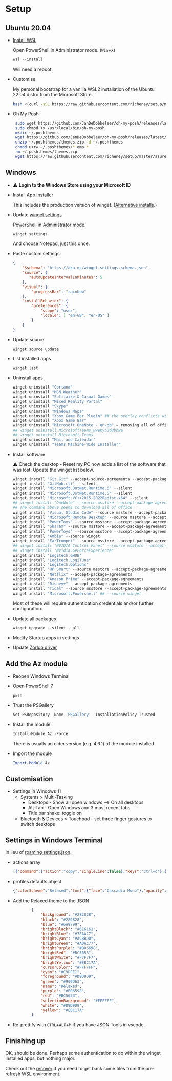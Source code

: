 # Setup

## Ubuntu 20.04

* [Install WSL](https://aka.ms/installwsl2)

    Open PowerShell in Administrator mode. (`Win`+`X`)

    ```powershell
    wsl --install
    ```

    Will need a reboot.

* Customise

    My personal bootstrap for a vanilla WSL2 installation of the Ubuntu 22.04 distro from the Microsoft Store.

    ```bash
    bash <(curl -sSL https://raw.githubusercontent.com/richeney/setup/master/bootstrap.sh)
    ```

* Oh My Posh

   ```bash
    sudo wget https://github.com/JanDeDobbeleer/oh-my-posh/releases/latest/download/posh-linux-amd64 -O /usr/local/bin/oh-my-posh
    sudo chmod +x /usr/local/bin/oh-my-posh
    mkdir ~/.poshthemes
    wget https://github.com/JanDeDobbeleer/oh-my-posh/releases/latest/download/themes.zip -O ~/.poshthemes/themes.zip
    unzip ~/.poshthemes/themes.zip -d ~/.poshthemes
    chmod u+rw ~/.poshthemes/*.omp.*
    rm ~/.poshthemes/themes.zip
    wget https://raw.githubusercontent.com/richeney/setup/master/azurecitadel.omp.json -O ~/.poshthemes/azurecitadel.omp.json
    ```


## Windows

* ⚠️ **Login to the Windows Store using your Microsoft ID**
* Install [App Installer](https://www.microsoft.com/p/app-installer/9nblggh4nns1#activetab=pivot:overviewtab)

    This includes the production version of winget. ([Alternative installs](https://docs.microsoft.com/windows/package-manager/winget/).)

* Update [winget settings](https://aka.ms/winget-settings)

    PowerShell in Administrator mode.

    ```powershell
    winget settings
    ```

    And choose Notepad, just this once.

* Paste custom settings

    ```json
    {
        "$schema": "https://aka.ms/winget-settings.schema.json",
        "source": {
           "autoUpdateIntervalInMinutes": 5
        },
        "visual": {
            "progressBar": "rainbow"
        },
        "installBehavior": {
            "preferences": {
                "scope": "user",
                "locale": [ "en-GB", "en-US" ]
            }
        }
    }
    ```

* Update source

     ```powershell
     winget source update
     ```

* List installed apps

   ```powershell
   winget list
   ```

* Uninstall apps

    ```powershell
    winget uninstall "Cortana"
    winget uninstall "MSN Weather"
    winget uninstall "Solitaire & Casual Games"
    winget uninstall "Mixed Reality Portal"
    winget uninstall "Skype"
    winget uninstall "Windows Maps"
    winget uninstall "Xbox Game Bar Plugin" ## the overlay conflicts with the mic
    winget uninstall "Xbox Game Bar"
    winget uninstall "Microsoft OneNote - en-gb" = removing all of office?
    ## winget uninstall MicrosoftTeams_8wekyb3d8bbwe
    ## winget uninstall Microsoft.Teams
    winget uninstall "Mail and Calendar"
    winget uninstall "Teams Machine-Wide Installer"
    ```

* Install software

    ⚠️ Check the desktop - Reset my PC now adds a list of the software that was lost. Update the winget list below.

    ```powershell
    winget install "Git.Git" --accept-source-agreements --accept-package-agreements --silent
    winget install "GitHub.cli" --silent
    winget install "Microsoft.DotNet.Runtime.6" --silent
    winget install "Microsoft.DotNet.Runtime.5" --silent
    winget install "Microsoft.VC++2015-2022Redist-x64" --silent
    ## winget install "OneNote" --source msstore --accept-package-agreements
    ## The command above seems to download all of Office
    winget install "Visual Studio Code" --source msstore --accept-package-agreements
    winget install "Microsoft Remote Desktop" --source msstore --accept-package-agreements
    winget install "PowerToys" --source msstore --accept-package-agreements
    winget install "ShareX" --source msstore --accept-package-agreements
    winget install "PowerToys" --source msstore --accept-package-agreements
    winget install "Ambie" --source winget
    winget install "EarTrumpet" --source msstore --accept-package-agreements
    ## winget install "NVIDIA Control Panel" --source msstore --accept-package-agreements
    ## winget install "Nvidia.GeForceExperience"
    winget install "Logitech.GHUB"
    winget install "Logitech.LogiTune"
    winget install "Logitech.Options"
    winget install "HP Smart" --source msstore --accept-package-agreements
    winget install "Netflix" --accept-package-agreements
    winget install "Amazon Prime" --accept-package-agreements
    winget install "Disney+" --accept-package-agreements
    winget install "Tidal" --source msstore --accept-package-agreements
    winget install "Microsoft.Powershell" ## --source winget
    ```

    Most of these will require authentication credentials and/or further configuration.

* Update all packages

   ```powershell
   winget upgrade --silent --all
   ```

* Modify Startup apps in settings
* Update [Zorloo driver](https://www.zorloo.com/download)

## Add the Az module

* Reopen Windows Terminal
* Open PowerShell 7

    ```powershell
    pwsh
    ```

* Trust the PSGallery

    ```powershell
    Set-PSRepository -Name 'PSGallery' -InstallationPolicy Trusted
    ```

* Install the module

    ```powershell
    Install-Module Az -Force
    ```

    There is usually an older version (e.g. 4.6.1) of the module installed.

* Import the module

    ```powershell
    Import-Module Az
    ```

## Customisation

* Settings in Windows 11
  * Systems > Multi-Tasking
    * Desktops - Show all open windows --> On all desktops
    * Alt-Tab - Open Windows and 3 most recent tabs
    * Title bar shake: toggle on
  * Bluetooth & Devices > Touchpad - set three finger gestures to switch desktops

## Settings in Windows Terminal

In lieu of [roaming settings.json](https://github.com/microsoft/terminal/issues/2933).

* actions array

    ```json
    [{"command":{"action":"copy","singleLine":false},"keys":"ctrl+c"},{"command":"paste","keys":"ctrl+v"},{"command":"find","keys":"ctrl+f"},{"command":{"action":"splitPane","split":"auto","splitMode":"duplicate"},"keys":"alt+shift+d"},{"command":"toggleFocusMode","keys":"ctrl+shift+f"}]
    ```

* profiles.defaults object

    ```json
    {"colorScheme":"Relaxed","font":{"face":"Cascadia Mono"},"opacity":85,"scrollbarState":"hidden","useAcrylic":true        }
    ```

* Add the Relaxed theme to the JSON

    ```json
            {
                "background": "#282828",
                "black": "#282828",
                "blue": "#6A8799",
                "brightBlack": "#616161",
                "brightBlue": "#7EAAC7",
                "brightCyan": "#ACBBD0",
                "brightGreen": "#A0AC77",
                "brightPurple": "#B06698",
                "brightRed": "#BC5653",
                "brightWhite": "#F7F7F7",
                "brightYellow": "#EBC17A",
                "cursorColor": "#FFFFFF",
                "cyan": "#C9DFE1",
                "foreground": "#D9D9D9",
                "green": "#909D63",
                "name": "Relaxed",
                "purple": "#B06598",
                "red": "#BC5653",
                "selectionBackground": "#FFFFFF",
                "white": "#D9D9D9",
                "yellow": "#EBC17A"
            }
    ```

* Re-prettify with  `CTRL`+`ALT`+`M` if you have JSON Tools in vscode.

## Finishing up

OK, should be done. Perhaps some authentication to do within the winget installed apps, but nothing major.

Check out the [recover](./RECOVER.md) if you need to get back some files from the pre-refresh WSL environment.
